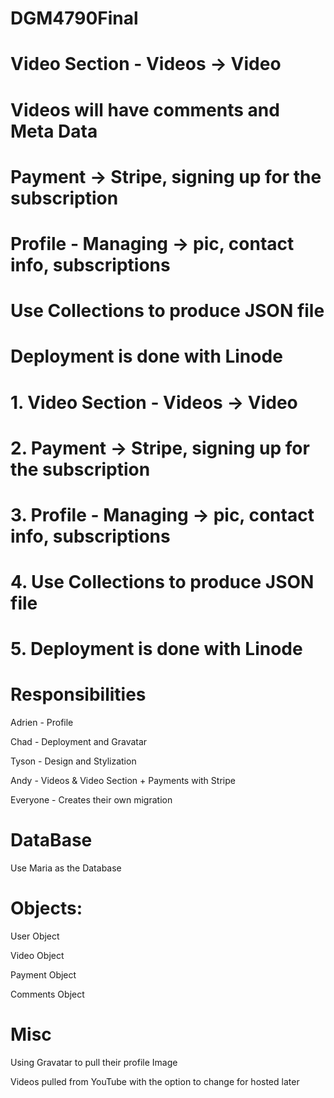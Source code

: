 # DGM4790Final
 # Video Section - Videos -> Video
 # Videos will have comments and Meta Data 
 # Payment -> Stripe, signing up for the subscription  
 # Profile - Managing -> pic, contact info, subscriptions
 # Use Collections to produce JSON file
 # Deployment is done with Linode 
 # 1. Video Section - Videos -> Video 
 # 2. Payment -> Stripe, signing up for the subscription  
 # 3. Profile - Managing -> pic, contact info, subscriptions
 # 4. Use Collections to produce JSON file
 # 5. Deployment is done with Linode 
 
 # Responsibilities
 
 Adrien - Profile
 
 Chad - Deployment and Gravatar

 Tyson - Design and Stylization 
 
 Andy - Videos & Video Section + Payments with Stripe
 
 Everyone - Creates their own migration 
 
 # DataBase
 Use Maria as the Database 
 
 
 # Objects:
 
 User Object
 
 Video Object 
 
 Payment Object
 
 Comments Object
 
 # Misc
 Using Gravatar to pull their profile Image
 
 Videos pulled from YouTube with the option to change for hosted later
 
 

